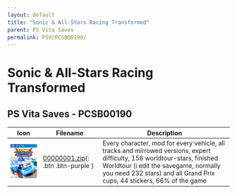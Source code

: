 ```yaml
---
layout: default
title: "Sonic & All-Stars Racing Transformed"
parent: PS Vita Saves
permalink: PSV/PCSB00190/
---
```

# Sonic & All-Stars Racing Transformed

## PS Vita Saves - PCSB00190

| Icon | Filename | Description |
|------|----------|-------------|
| ![Sonic & All-Stars Racing Transformed](icon0.png) | [00000001.zip](00000001.zip){: .btn .btn-purple } | Every character, mod for every vehicle, all tracks and mirrowed versions, expert difficulty, 156 worldtour-stars, finished Worldtour (i edit the savegame, normally you need 232 stars) and all Grand Prix cups, 44 stickers, 66% of the game  |
